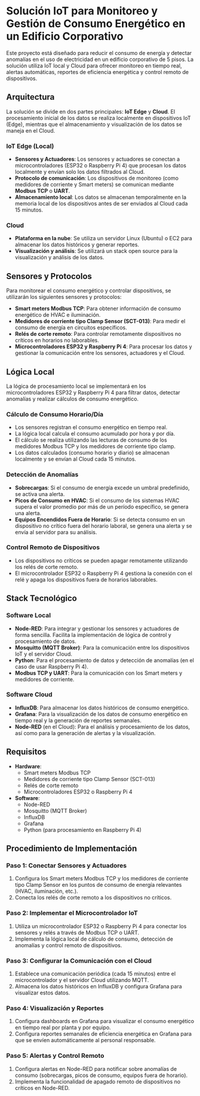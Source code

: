 # Solución IoT para Monitoreo y Gestión de Consumo Energético en un Edificio Corporativo

Este proyecto está diseñado para reducir el consumo de energía y detectar anomalías en el uso de electricidad en un 
edificio corporativo de 5 pisos. La solución utiliza IoT local y Cloud para ofrecer monitoreo en tiempo real, alertas 
automáticas, reportes de eficiencia energética y control remoto de dispositivos.

## Arquitectura

La solución se divide en dos partes principales: **IoT Edge** y **Cloud**. El procesamiento inicial de los datos se realiza 
localmente en dispositivos IoT (Edge), mientras que el almacenamiento y visualización de los datos se maneja en el Cloud.

### IoT Edge (Local)
- **Sensores y Actuadores**: Los sensores y actuadores se conectan a microcontroladores (ESP32 o Raspberry Pi 4) que procesan los datos localmente y envían solo los datos filtrados al Cloud.
- **Protocolo de comunicación**: Los dispositivos de monitoreo (como medidores de corriente y Smart meters) se comunican mediante **Modbus TCP** o **UART**.
- **Almacenamiento local**: Los datos se almacenan temporalmente en la memoria local de los dispositivos antes de ser enviados al Cloud cada 15 minutos.

### Cloud
- **Plataforma en la nube**: Se utiliza un servidor Linux (Ubuntu) o EC2 para almacenar los datos históricos y generar reportes.
- **Visualización y análisis**: Se utilizará un stack open source para la visualización y análisis de los datos.

## Sensores y Protocolos

Para monitorear el consumo energético y controlar dispositivos, se utilizarán los siguientes sensores y protocolos:

- **Smart meters Modbus TCP**: Para obtener información de consumo energético de HVAC e iluminación.
- **Medidores de corriente tipo Clamp Sensor (SCT-013)**: Para medir el consumo de energía en circuitos específicos.
- **Relés de corte remoto**: Para controlar remotamente dispositivos no críticos en horarios no laborables.
- **Microcontroladores ESP32 y Raspberry Pi 4**: Para procesar los datos y gestionar la comunicación entre los sensores, actuadores y el Cloud.

## Lógica Local

La lógica de procesamiento local se implementará en los microcontroladores ESP32 y Raspberry Pi 4 para filtrar datos, 
detectar anomalías y realizar cálculos de consumo energético.

### Cálculo de Consumo Horario/Día
- Los sensores registran el consumo energético en tiempo real.
- La lógica local calcula el consumo acumulado por hora y por día.
- El cálculo se realiza utilizando las lecturas de consumo de los medidores Modbus TCP y los medidores de corriente tipo clamp.
- Los datos calculados (consumo horario y diario) se almacenan localmente y se envían al Cloud cada 15 minutos.

### Detección de Anomalías
- **Sobrecargas**: Si el consumo de energía excede un umbral predefinido, se activa una alerta.
- **Picos de Consumo en HVAC**: Si el consumo de los sistemas HVAC supera el valor promedio por más de un período específico, se genera una alerta.
- **Equipos Encendidos Fuera de Horario**: Si se detecta consumo en un dispositivo no crítico fuera del horario laboral, se genera una alerta y se envía al servidor para su análisis.

### Control Remoto de Dispositivos
- Los dispositivos no críticos se pueden apagar remotamente utilizando los relés de corte remoto.
- El microcontrolador ESP32 o Raspberry Pi 4 gestiona la conexión con el relé y apaga los dispositivos fuera de horarios laborables.

## Stack Tecnológico

### Software Local
- **Node-RED**: Para integrar y gestionar los sensores y actuadores de forma sencilla. Facilita la implementación de lógica de control y procesamiento de datos.
- **Mosquitto (MQTT Broker)**: Para la comunicación entre los dispositivos IoT y el servidor Cloud.
- **Python**: Para el procesamiento de datos y detección de anomalías (en el caso de usar Raspberry Pi 4).
- **Modbus TCP y UART**: Para la comunicación con los Smart meters y medidores de corriente.

### Software Cloud
- **InfluxDB**: Para almacenar los datos históricos de consumo energético.
- **Grafana**: Para la visualización de los datos de consumo energético en tiempo real y la generación de reportes semanales.
- **Node-RED** (en el Cloud): Para el análisis y procesamiento de los datos, así como para la generación de alertas y la visualización.

## Requisitos

- **Hardware**:
  - Smart meters Modbus TCP
  - Medidores de corriente tipo Clamp Sensor (SCT-013)
  - Relés de corte remoto
  - Microcontroladores ESP32 o Raspberry Pi 4
- **Software**:
  - Node-RED
  - Mosquitto (MQTT Broker)
  - InfluxDB
  - Grafana
  - Python (para procesamiento en Raspberry Pi 4)

## Procedimiento de Implementación

### Paso 1: Conectar Sensores y Actuadores
1. Configura los Smart meters Modbus TCP y los medidores de corriente tipo Clamp Sensor en los puntos de consumo de energía relevantes (HVAC, iluminación, etc.).
2. Conecta los relés de corte remoto a los dispositivos no críticos.

### Paso 2: Implementar el Microcontrolador IoT
1. Utiliza un microcontrolador ESP32 o Raspberry Pi 4 para conectar los sensores y relés a través de Modbus TCP o UART.
2. Implementa la lógica local de cálculo de consumo, detección de anomalías y control remoto de dispositivos.

### Paso 3: Configurar la Comunicación con el Cloud
1. Establece una comunicación periódica (cada 15 minutos) entre el microcontrolador y el servidor Cloud utilizando MQTT.
2. Almacena los datos históricos en InfluxDB y configura Grafana para visualizar estos datos.

### Paso 4: Visualización y Reportes
1. Configura dashboards en Grafana para visualizar el consumo energético en tiempo real por planta y por equipo.
2. Configura reportes semanales de eficiencia energética en Grafana para que se envíen automáticamente al personal responsable.

### Paso 5: Alertas y Control Remoto
1. Configura alertas en Node-RED para notificar sobre anomalías de consumo (sobrecargas, picos de consumo, equipos fuera de horario).
2. Implementa la funcionalidad de apagado remoto de dispositivos no críticos en Node-RED.
